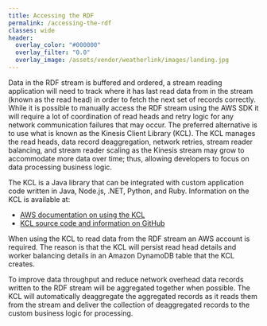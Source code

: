 ```yaml
---
title: Accessing the RDF
permalink: /accessing-the-rdf
classes: wide
header:
  overlay_color: "#000000"
  overlay_filter: "0.0"
  overlay_image: /assets/vendor/weatherlink/images/landing.jpg
---
```


Data in the RDF stream is buffered and ordered, a stream reading application will need to track where it has last read data from in the stream (known as the read head) in order to fetch the next set of records correctly. While it is possible to manually access the RDF stream using the AWS SDK it will require a lot of coordination of read heads and retry logic for any network communication failures that may occur. The preferred alternative is to use what is known as the Kinesis Client Library (KCL). The KCL manages the read heads, data record deaggregation, network retries, stream reader balancing, and stream reader scaling as the Kinesis stream may grow to accommodate more data over time; thus, allowing developers to focus on data processing business logic. 

The KCL is a Java library that can be integrated with custom application code written in Java, Node.js, .NET, Python, and Ruby. Information on the KCL is available at:

- [AWS documentation on using the KCL](http://docs.aws.amazon.com/streams/latest/dev/developing-consumers-with-kcl.html)
- [KCL source code and information on GitHub](https://github.com/awslabs/amazon-kinesis-client)

When using the KCL to read data from the RDF stream an AWS account is required. The reason is that the KCL will persist read head details and worker balancing details in an Amazon DynamoDB table that the KCL creates. 

To improve data throughput and reduce network overhead data records written to the RDF stream will be aggregated together when possible. The KCL will automatically deaggregate the aggregated records as it reads them from the stream and deliver the collection of deaggregated records to the custom business logic for processing.

